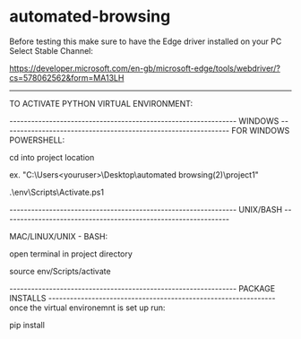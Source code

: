 ﻿# automated-browsing
Before testing this make sure to have the Edge driver installed on your PC
Select Stable Channel:

https://developer.microsoft.com/en-gb/microsoft-edge/tools/webdriver/?cs=578062562&form=MA13LH

-----------------------------------------------------------------------------------------------------------------
TO ACTIVATE PYTHON VIRTUAL ENVIRONMENT:

--------------------------------------------------------------- WINDOWS ---------------------------------------------------------------
FOR WINDOWS POWERSHELL:

cd into project location

ex. "C:\Users\<youruser>\Desktop\automated browsing(2)\project1"

.\env\Scripts\Activate.ps1

--------------------------------------------------------------- UNIX/BASH ---------------------------------------------------------------

MAC/LINUX/UNIX - BASH:

open terminal in project directory 

source env/Scripts/activate

--------------------------------------------------------------- PACKAGE INSTALLS ---------------------------------------------------------------
once the virtual environemnt is set up run:

pip install

